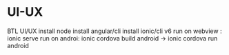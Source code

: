 # UI-UX
BTL UI/UX
install node 
install angular/cli
install ionic/cli v6
run on webview : ionic serve
run on androi: ionic cordova build android -> ionic cordova run android
